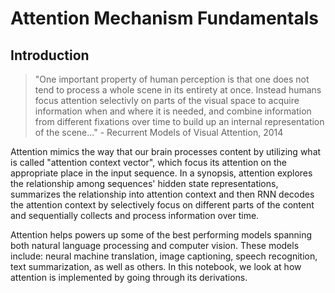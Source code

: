 # Attention Mechanism Fundamentals
## Introduction
> "One important property of human perception is that one does not tend to process a whole scene in its entirety at once. Instead humans focus attention selectivly on parts of the visual space to acquire information when and where it is needed, and combine information from different fixations over time to build up an internal representation of the scene..." - Recurrent Models of Visual Attention, 2014

Attention mimics the way that our brain processes content by utilizing what is called "attention context vector", which focus its attention on the appropriate place in the input sequence. In a synopsis, attention explores the relationship among sequences' hidden state representations, summarizes the relationship into attention context and then RNN decodes the attention context by selectively focus on different parts of the content and sequentially collects and process information over time. 

Attention helps powers up some of the best performing models spanning both natural language processing and computer vision. These models include: neural machine translation, image captioning, speech recognition, text summarization, as well as others. In this notebook, we look at how attention is implemented by going through its derivations.

